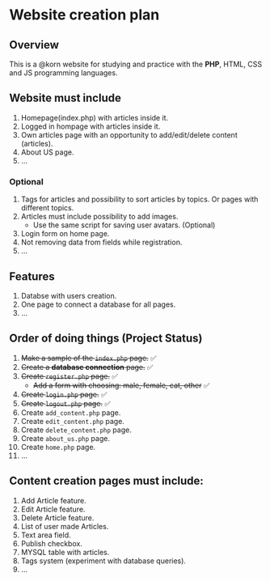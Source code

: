 # Website creation plan

## Overview

This is a @korn website for studying and practice with the **PHP**, HTML, CSS and JS programming languages. 

## Website must include
1. Homepage(index.php) with articles inside it.
2. Logged in hompage with articles inside it.
3. Own articles page with an opportunity to add/edit/delete content (articles).
4. About US page.
5. ...

### Optional
1. Tags for articles and possibility to sort articles by topics. Or pages with different topics.
2. Articles must include possibility to add images.
    - Use the same script for saving user avatars. (Optional)
3. Login form on home page.
4. Not removing data from fields while registration.
5. ...

## Features
1. Databse with users creation.
2. One page to connect a database for all pages.
3. ...

## Order of doing things (Project Status)
1. ~~Make a sample of the `index.php` page.~~ :white_check_mark:
2. ~~Create a **database connection** page.~~ :white_check_mark:
3. ~~Create `register.php` page.~~ :white_check_mark:
    - ~~Add a form with choosing: male, female, cat, other~~ :white_check_mark:
4. ~~Create `login.php` page.~~ :white_check_mark:
5. ~~Create `logout.php` page.~~ :white_check_mark:
6. Create `add_content.php` page.
7. Create `edit_content.php` page.
8. Create `delete_content.php` page.
9. Create `about_us.php` page.
10. Create `home.php` page.
11. ...

## Content creation pages must include:
1. Add Article feature.
2. Edit Article feature.
3. Delete Article feature.
4. List of user made Articles.
5. Text area field.
6. Publish checkbox.
7. MYSQL table with articles.
8. Tags system (experiment with database queries).
9. ...